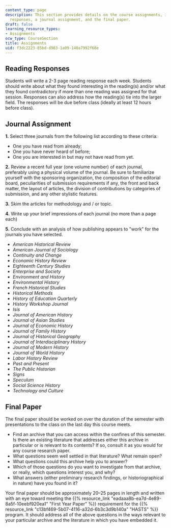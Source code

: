```yaml
---
content_type: page
description: This section provides details on the course assignments, including reading
  responses, a journal assignment, and the final paper.
draft: false
learning_resource_types:
- Assignments
ocw_type: CourseSection
title: Assignments
uid: f3dc2223-85bd-d983-1a09-140a7992f68e
---
```

## Reading Responses

Students will write a 2-3 page reading response each week. Students should write about what they found interesting in the reading(s) and/or what they found contradictory if more than one reading was assigned for that session. Responses can also address how the reading(s) tie into the larger field. The responses will be due before class (ideally at least 12 hours before class).

## Journal Assignment

**1.** Select three journals from the following list according to these criteria: 

- One you have read from already;
- One you have never heard of before;
- One you are interested in but may not have read from yet.

**2.** Review a recent full year (one volume number) of each journal, preferably using a physical volume of the journal. Be sure to familiarize yourself with the sponsoring organization, the composition of the editorial board, peculiarities of submission requirements if any, the front and back matter, the layout of articles, the division of contributions by categories of submission, and any other stylistic features. 

**3.** Skim the articles for methodology and / or topic. 

**4.** Write up your brief impressions of each journal (no more than a page each) 

**5.** Conclude with an analysis of how publishing appears to "work" for the journals you have selected.

- *American Historical Review*
- *American Journal of Sociology*
- *Continuity and Change*
- *Economic History Review*
- *Eighteenth Century Studies*
- *Enterprise and Society*
- *Environment and History*
- *Environmental History*
- *French Historical Studies*
- *Historical Methods*
- *History of Education Quarterly*
- *History Workshop Journal*
- *Isis*
- *Journal of American History*
- *Journal of Asian Studies*
- *Journal of Economic History*
- *Journal of Family History*
- *Journal of Historical Geography*
- *Journal of Interdisciplinary History*
- *Journal of Modern History*
- *Journal of World History*
- *Labor History Review*
- *Past and Present*
- *The Public Historian*
- *Signs*
- *Speculum*
- *Social Science History*
- *Technology and Culture*

## Final Paper

The final paper should be worked on over the duration of the semester with presentations to the class on the last day this course meets.

- Find an archive that you can access within the confines of this semester. Is there an existing literature that addresses either this archive in particular or is relevant to its contents? If so, consult it as you would for any course research paper.
- What questions seem well settled in that literature? What remain open?
- What questions could this archive help you to answer?
- Which of those questions do you want to investigate from that archive, or really, which questions interest you, and why?
- What answers (either preliminary research findings, or historiographical in nature) have you found in it?

Your final paper should be approximately 20–25 pages in length and written with an eye toward meeting the {{% resource_link "eadaaa8b-ea7d-4e89-8a5f-10eebf920ea1" "First Year Paper" %}} requirement for the {{% resource_link "c13bf469-5b07-4116-a32d-6b3c3d9b140a" "HASTS" %}} program. It should address all of the above questions in the ways relevant to your particular archive and the literature in which you have embedded it.